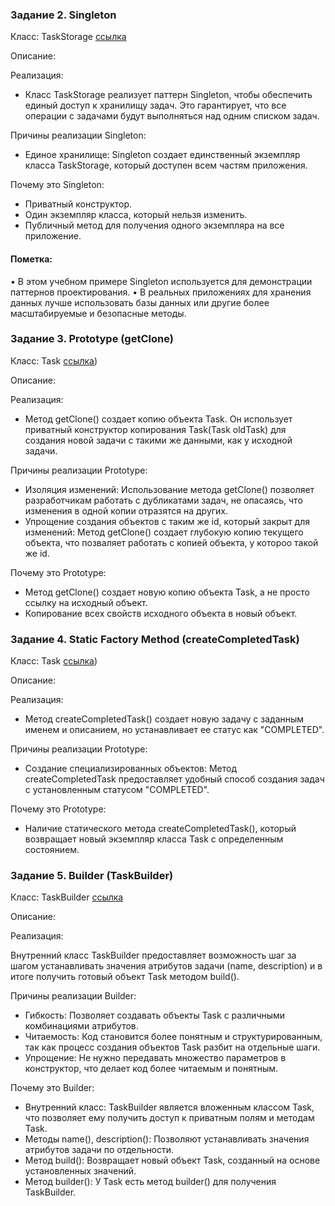 ### Задание 2. Singleton

Класс: TaskStorage [ссылка](https://github.com/ILFirV-V/JavaPatternsProject/blob/master/src/Dal/Implementations/TaskStorage.java)

Описание:

Реализация:
* Класс TaskStorage реализует паттерн Singleton, чтобы обеспечить единый доступ к хранилищу задач. Это гарантирует, что все операции с задачами будут выполняться над одним списком задач.

Причины реализации Singleton:
* Единое хранилище: Singleton создает единственный экземпляр класса TaskStorage, который доступен всем частям приложения.

Почему это Singleton: 
* Приватный конструктор.
* Один экземпляр класса, который нельзя изменить.
* Публичный метод для получения одного экземпляра на все приложение.

#### Пометка:
• В этом учебном примере Singleton используется для демонстрации паттернов проектирования.
• В реальных приложениях для хранения данных лучше использовать базы данных или другие более масштабируемые и безопасные методы. 

### Задание 3. Prototype (getClone)

Класс: Task [ссылка](https://github.com/ILFirV-V/JavaPatternsProject/blob/master/src/Models/Implementations/Task.java))

Описание:

Реализация:
* Метод getClone() создает копию объекта Task. Он использует приватный конструктор копирования Task(Task oldTask) для создания новой задачи с такими же данными, как у исходной задачи.

Причины реализации Prototype:
* Изоляция изменений: Использование метода getClone() позволяет разработчикам работать с дубликатами задач, не опасаясь, что изменения в одной копии отразятся на других.
*  Упрощение создания объектов с таким же id, который закрыт для изменений: Метод getClone() создает глубокую копию текущего объекта, что позваляет работать с копией объекта, у котороо такой же id.

Почему это Prototype: 
*  Метод getClone() создает новую копию объекта Task, а не просто ссылку на исходный объект.
*  Копирование всех свойств исходного объекта в новый объект.


### Задание 4. Static Factory Method (createCompletedTask)

Класс: Task [ссылка](https://github.com/ILFirV-V/JavaPatternsProject/blob/master/src/Models/Implementations/Task.java))

Описание:

Реализация:
* Метод createCompletedTask() создает новую задачу с заданным именем и описанием, но устанавливает ее статус как "COMPLETED".

Причины реализации Prototype:
* Создание специализированных объектов: Метод createCompletedTask предоставляет удобный способ создания задач с установленным статусом "COMPLETED".

Почему это Prototype: 
* Наличие статического метода createCompletedTask(), который возвращает новый экземпляр класса Task с определенным состоянием.

### Задание 5. Builder (TaskBuilder)

Класс: TaskBuilder [ссылка](https://github.com/ILFirV-V/JavaPatternsProject/blob/master/src/Models/Implementations/Task.java)

Описание:

Реализация:

Внутренний класс TaskBuilder предоставляет возможность шаг за шагом устанавливать значения атрибутов задачи (name, description) и в итоге получить готовый объект Task методом build().

Причины реализации Builder:

* Гибкость: Позволяет создавать объекты Task с различными комбинациями атрибутов.
* Читаемость: Код становится более понятным и структурированным, так как процесс создания объектов Task разбит на отдельные шаги.
* Упрощение: Не нужно передавать множество параметров в конструктор, что делает код более читаемым и понятным.

Почему это Builder:
* Внутренний класс: TaskBuilder является вложенным классом Task, что позволяет ему получить доступ к приватным полям и методам Task.
* Методы name(), description():  Позволяют устанавливать значения атрибутов задачи по отдельности.
* Метод build():  Возвращает новый объект Task, созданный на основе установленных значений.
* Метод builder(): У Task есть метод builder() для получения TaskBuilder.
